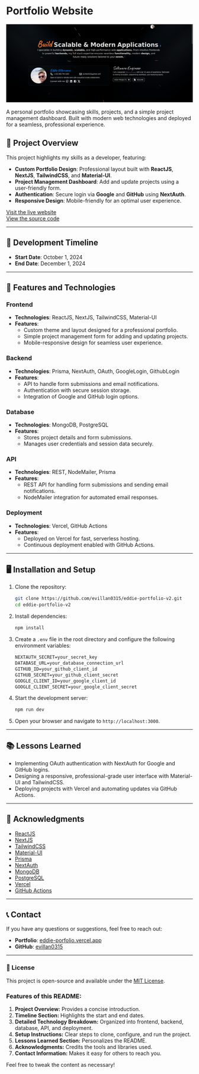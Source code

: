# Portfolio Website

<img src="eddie-portfolio-homepage.png" alt="Eddie Villanueva" />

A personal portfolio showcasing skills, projects, and a simple project management dashboard. Built with modern web technologies and deployed for a seamless, professional experience.

## 🚀 Project Overview

This project highlights my skills as a developer, featuring:

- **Custom Portfolio Design**: Professional layout built with **ReactJS**, **NextJS**, **TailwindCSS**, and **Material-UI**.
- **Project Management Dashboard**: Add and update projects using a user-friendly form.
- **Authentication**: Secure login via **Google** and **GitHub** using **NextAuth**.
- **Responsive Design**: Mobile-friendly for an optimal user experience.

[Visit the live website](https://eddie-porfolio.vercel.app)  
[View the source code](https://github.com/evillan0315/eddie-portfolio-v2)

---

## 📅 Development Timeline

- **Start Date**: October 1, 2024
- **End Date**: December 1, 2024

---

## 🔧 Features and Technologies

### Frontend

- **Technologies**: ReactJS, NextJS, TailwindCSS, Material-UI
- **Features**:
  - Custom theme and layout designed for a professional portfolio.
  - Simple project management form for adding and updating projects.
  - Mobile-responsive design for seamless user experience.

### Backend

- **Technologies**: Prisma, NextAuth, OAuth, GoogleLogin, GithubLogin
- **Features**:
  - API to handle form submissions and email notifications.
  - Authentication with secure session storage.
  - Integration of Google and GitHub login options.

### Database

- **Technologies**: MongoDB, PostgreSQL
- **Features**:
  - Stores project details and form submissions.
  - Manages user credentials and session data securely.

### API

- **Technologies**: REST, NodeMailer, Prisma
- **Features**:
  - REST API for handling form submissions and sending email notifications.
  - NodeMailer integration for automated email responses.

### Deployment

- **Technologies**: Vercel, GitHub Actions
- **Features**:
  - Deployed on Vercel for fast, serverless hosting.
  - Continuous deployment enabled with GitHub Actions.

---

## 🖥️ Installation and Setup

1. Clone the repository:

   ```bash
   git clone https://github.com/evillan0315/eddie-portfolio-v2.git
   cd eddie-portfolio-v2
   ```

2. Install dependencies:

   ```bash
   npm install
   ```

3. Create a `.env` file in the root directory and configure the following environment variables:

   ```
   NEXTAUTH_SECRET=your_secret_key
   DATABASE_URL=your_database_connection_url
   GITHUB_ID=your_github_client_id
   GITHUB_SECRET=your_github_client_secret
   GOOGLE_CLIENT_ID=your_google_client_id
   GOOGLE_CLIENT_SECRET=your_google_client_secret
   ```

4. Start the development server:

   ```bash
   npm run dev
   ```

5. Open your browser and navigate to `http://localhost:3000`.

---

## 📚 Lessons Learned

- Implementing OAuth authentication with NextAuth for Google and GitHub logins.
- Designing a responsive, professional-grade user interface with Material-UI and TailwindCSS.
- Deploying projects with Vercel and automating updates via GitHub Actions.

---

## 🌟 Acknowledgments

- [ReactJS](https://reactjs.org/)
- [NextJS](https://nextjs.org/)
- [TailwindCSS](https://tailwindcss.com/)
- [Material-UI](https://mui.com/)
- [Prisma](https://www.prisma.io/)
- [NextAuth](https://next-auth.js.org/)
- [MongoDB](https://www.mongodb.com/)
- [PostgreSQL](https://www.postgresql.org/)
- [Vercel](https://vercel.com/)
- [GitHub Actions](https://github.com/features/actions)

---

## 📞 Contact

If you have any questions or suggestions, feel free to reach out:

- **Portfolio**: [eddie-porfolio.vercel.app](https://eddie-porfolio.vercel.app)
- **GitHub**: [evillan0315](https://github.com/evillan0315)

---

### 🔖 License

This project is open-source and available under the [MIT License](LICENSE).

### Features of this README:

1. **Project Overview:** Provides a concise introduction.
2. **Timeline Section:** Highlights the start and end dates.
3. **Detailed Technology Breakdown:** Organized into frontend, backend, database, API, and deployment.
4. **Setup Instructions:** Clear steps to clone, configure, and run the project.
5. **Lessons Learned Section:** Personalizes the README.
6. **Acknowledgments:** Credits the tools and libraries used.
7. **Contact Information:** Makes it easy for others to reach you.

Feel free to tweak the content as necessary!
